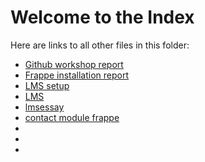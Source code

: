 # Welcome to the Index

Here are links to all other files in this folder:

<ul>
    <li><a href="Github workshop report.md">Github workshop report</a></li>
    <li><a href="Frappe installation report.md">Frappe installation report</a></li>
    <li><a href="LMS setup.md">LMS setup</a></li>
    <li><a href="lms.md">LMS</a></li>
    <li><a href="lmsessay.md">lmsessay</a></li>
    <li><a href="contactmodulefrappe.md">contact module frappe</a></li>
    <li><a href="contact module frappe and web page styling .md"></a></li>
    <li><a href="PWAreport.md"></a></li>
     <li><a href="23_01_2025report.md"></a></li>
</ul>

